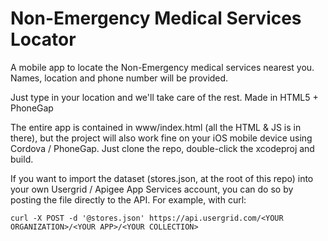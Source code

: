 # Non-Emergency Medical Services Locator 

A mobile app to locate the Non-Emergency medical services nearest you. Names, location and phone number will be provided. 

Just type in your location and we'll take care of the rest. 
Made in HTML5 + PhoneGap

The entire app is contained in www/index.html (all the HTML & JS is in there), but the project will also work fine on your iOS mobile device using Cordova / PhoneGap. Just clone the repo, double-click the xcodeproj and build.

If you want to import the dataset (stores.json, at the root of this repo) into your own Usergrid / Apigee App Services account, you can do so by posting the file directly to the API. For example, with curl:

    curl -X POST -d '@stores.json' https://api.usergrid.com/<YOUR ORGANIZATION>/<YOUR APP>/<YOUR COLLECTION>


